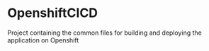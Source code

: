 # OpenshiftCICD
Project containing the common files for building and deploying the application on Openshift
